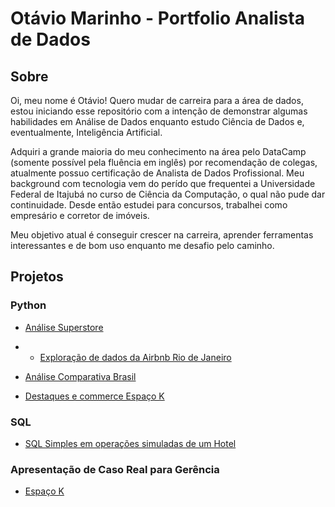  # Otávio Marinho - Portfolio Analista de Dados
## Sobre
Oi, meu nome é Otávio! Quero mudar de carreira para a área de dados, estou iniciando esse repositório com a intenção de demonstrar algumas habilidades em Análise de Dados enquanto estudo Ciência de Dados e, eventualmente, Inteligência Artificial.

Adquiri a grande maioria do meu conhecimento na área pelo DataCamp (somente possível pela fluência em inglês) por recomendação de colegas, atualmente possuo certificação de Analista de Dados Profissional. Meu background com tecnologia vem do perído que frequentei a Universidade Federal de Itajubá no curso de Ciência da Computação, o qual não pude dar continuidade. Desde então estudei para concursos, trabalhei como empresário e corretor de imóveis.

Meu objetivo atual é conseguir crescer na carreira, aprender ferramentas interessantes e de bom uso enquanto me desafio pelo caminho.

## Projetos

### Python
* [Análise Superstore](https://github.com/OtavioMarinho/Portfolio-Analise-de-Dados/blob/main/SuperStore.ipynb)

* * [Exploração de dados da Airbnb Rio de Janeiro](https://github.com/OtavioMarinho/Portfolio-Analise-de-Dados/blob/main/Airbnb_Rio_Analysis.ipynb)

* [Análise Comparativa Brasil](https://github.com/OtavioMarinho/Portfolio-Analise-de-Dados/blob/main/BrasilGeo.ipynb)

* [Destaques e commerce Espaço K](https://github.com/OtavioMarinho/Portfolio-Analise-de-Dados/blob/main/kvendas.ipynb)

### SQL
* [SQL Simples em operações simuladas de um Hotel](https://github.com/OtavioMarinho/Portfolio-Analise-de-Dados/blob/main/SQLDemo.ipynb)

### Apresentação de Caso Real para Gerência

* [Espaço K](https://github.com/OtavioMarinho/Portfolio-Analise-de-Dados/blob/main/An%C3%A1lise%20Espa%C3%A7o%20K.pdf)
